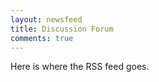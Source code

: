 ```yaml
---
layout: newsfeed
title: Discussion Forum
comments: true
---
```



Here is where the RSS feed goes.






